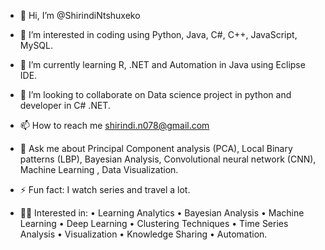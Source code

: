 - 👋 Hi, I’m @ShirindiNtshuxeko
- 👀 I’m interested in coding using Python, Java, C#, C++, JavaScript, MySQL.
- 🌱 I’m currently learning R, .NET and Automation in Java using Eclipse IDE.
- 💞️ I’m looking to collaborate on Data science project in python and developer in C# .NET.
- 📫 How to reach me shirindi.n078@gmail.com
- 💬 Ask me about Principal Component analysis (PCA), Local Binary patterns (LBP), Bayesian Analysis, Convolutional neural network (CNN), Machine Learning , Data Visualization.
- ⚡ Fun fact: I watch series and travel a lot.

- 👨‍💻 Interested in:  • Learning Analytics • Bayesian Analysis • Machine Learning • Deep Learning • Clustering Techniques • Time Series Analysis • Visualization • Knowledge Sharing • Automation.

<!---
ShirindiNtshuxeko/ShirindiNtshuxeko is a ✨ special ✨ repository because its `README.md` (this file) appears on your GitHub profile.
You can click the Preview link to take a look at your changes.
--->
